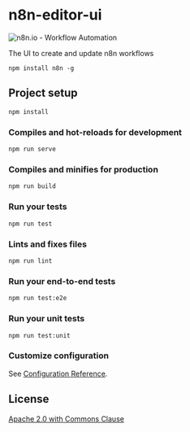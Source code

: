 # n8n-editor-ui

![n8n.io - Workflow Automation](https://n8n.io/n8n-logo.png)

The UI to create and update n8n workflows

```
npm install n8n -g
```

## Project setup
```
npm install
```

### Compiles and hot-reloads for development
```
npm run serve
```

### Compiles and minifies for production
```
npm run build
```

### Run your tests
```
npm run test
```

### Lints and fixes files
```
npm run lint
```

### Run your end-to-end tests
```
npm run test:e2e
```

### Run your unit tests
```
npm run test:unit
```

### Customize configuration
See [Configuration Reference](https://cli.vuejs.org/config/).


## License

[Apache 2.0 with Commons Clause](https://github.com/n8n-io/n8n/blob/master/packages/editor-ui/LICENSE.md)
